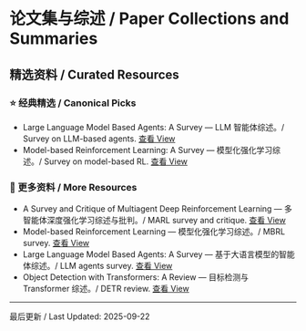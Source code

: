 # 论文集与综述 / Paper Collections and Summaries

## 精选资料 / Curated Resources

### ⭐ 经典精选 / Canonical Picks

- Large Language Model Based Agents: A Survey — LLM 智能体综述。/ Survey on LLM-based agents. [查看 View](../_library/The_Rise_and_Potential_of_Large_Language_Model_Based_Agents_A_Survey.pdf)
- Model-based Reinforcement Learning: A Survey — 模型化强化学习综述。/ Survey on model-based RL. [查看 View](../_library/Model-based_Reinforcement_Learning_A_Survey.pdf)

### 📄 更多资料 / More Resources

- A Survey and Critique of Multiagent Deep Reinforcement Learning — 多智能体深度强化学习综述与批判。/ MARL survey and critique. [查看 View](../_library/A_Survey_and_Critique_of_Multiagent_Deep_Reinforcement_Learning.pdf)
- Model-based Reinforcement Learning — 模型化强化学习综述。/ MBRL survey. [查看 View](../_library/Model-based_Reinforcement_Learning_A_Survey.pdf)
- Large Language Model Based Agents: A Survey — 基于大语言模型的智能体综述。/ LLM agents survey. [查看 View](../_library/The_Rise_and_Potential_of_Large_Language_Model_Based_Agents_A_Survey.pdf)
- Object Detection with Transformers: A Review — 目标检测与 Transformer 综述。/ DETR review. [查看 View](../_library/Object_Detection_with_Transformers_A_Review.pdf)

---

最后更新 / Last Updated: 2025-09-22
